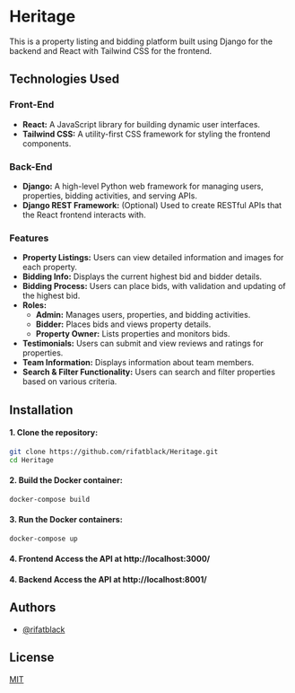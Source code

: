 # Heritage

This is a property listing and bidding platform built using Django for the backend and React with Tailwind CSS for the frontend.

## Technologies Used

### Front-End

- **React:** A JavaScript library for building dynamic user interfaces.
- **Tailwind CSS:** A utility-first CSS framework for styling the frontend components.

### Back-End

- **Django:** A high-level Python web framework for managing users, properties, bidding activities, and serving APIs.
- **Django REST Framework:** (Optional) Used to create RESTful APIs that the React frontend interacts with.

### Features

- **Property Listings:** Users can view detailed information and images for each property.
- **Bidding Info:** Displays the current highest bid and bidder details.
- **Bidding Process:** Users can place bids, with validation and updating of the highest bid.
- **Roles:**
  - **Admin:** Manages users, properties, and bidding activities.
  - **Bidder:** Places bids and views property details.
  - **Property Owner:** Lists properties and monitors bids.
- **Testimonials:** Users can submit and view reviews and ratings for properties.
- **Team Information:** Displays information about team members.
- **Search & Filter Functionality:** Users can search and filter properties based on various criteria.

## Installation

#### 1. Clone the repository:

```bash
git clone https://github.com/rifatblack/Heritage.git
cd Heritage
```

#### 2. Build the Docker container:

```bash
docker-compose build
```

#### 3. Run the Docker containers:

```bash
docker-compose up
```

#### 4. Frontend Access the API at http://localhost:3000/

#### 4. Backend Access the API at http://localhost:8001/

## Authors

- [@rifatblack](https://github.com/rifatblack/)

## License

[MIT](https://choosealicense.com/licenses/mit/)
